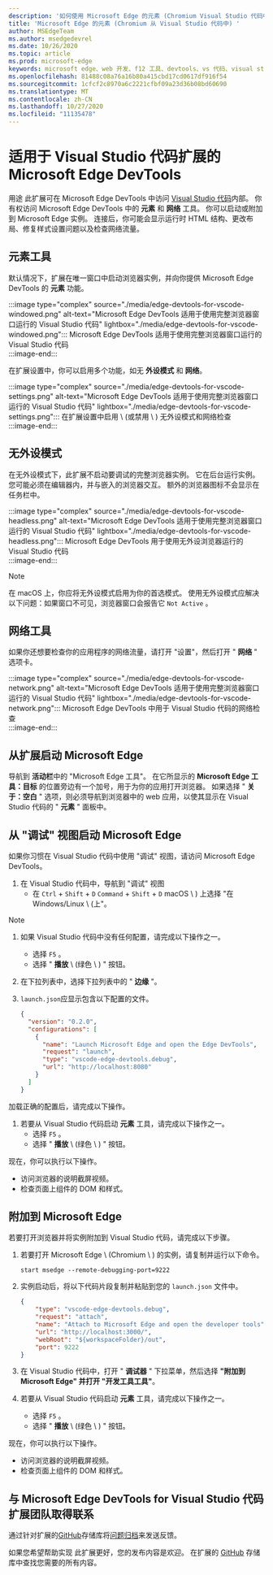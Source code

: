 ```yaml
---
description: '如何使用 Microsoft Edge 的元素 (Chromium Visual Studio 代码中的) '
title: 'Microsoft Edge 的元素 (Chromium 从 Visual Studio 代码中) '
author: MSEdgeTeam
ms.author: msedgedevrel
ms.date: 10/26/2020
ms.topic: article
ms.prod: microsoft-edge
keywords: microsoft edge、web 开发、f12 工具、devtools、vs 代码、visual studio 代码、元素
ms.openlocfilehash: 81488c08a76a16b80a415cbd17cd0617df916f54
ms.sourcegitcommit: 1cfcf2c8970a6c2221cfbf09a23d36b08bd60690
ms.translationtype: MT
ms.contentlocale: zh-CN
ms.lasthandoff: 10/27/2020
ms.locfileid: "11135478"
---
```

# 适用于 Visual Studio 代码扩展的 Microsoft Edge DevTools  

用途 <!--the [Microsoft Edge DevTools for Visual Studio Code][VisualstudioMarketplaceElementsMicrosoftEdgeChromium] -->此扩展可在 Microsoft Edge DevTools 中访问 [Visual Studio 代码][VisualstudioCode]内部。  你有权访问 Microsoft Edge DevTools 中的 **元素** 和 **网络** 工具。  你可以启动或附加到 Microsoft Edge 实例。  连接后，你可能会显示运行时 HTML 结构、更改布局、修复样式设置问题以及检查网络流量。  

## 元素工具  

默认情况下，扩展在唯一窗口中启动浏览器实例，并向你提供 Microsoft Edge DevTools 的 **元素** 功能。  

:::image type="complex" source="./media/edge-devtools-for-vscode-windowed.png" alt-text="Microsoft Edge DevTools 适用于使用完整浏览器窗口运行的 Visual Studio 代码" lightbox="./media/edge-devtools-for-vscode-windowed.png":::
   Microsoft Edge DevTools 适用于使用完整浏览器窗口运行的 Visual Studio 代码  
:::image-end:::  

在扩展设置中，你可以启用多个功能，如无 **外设模式** 和 **网络**。  

:::image type="complex" source="./media/edge-devtools-for-vscode-settings.png" alt-text="Microsoft Edge DevTools 适用于使用完整浏览器窗口运行的 Visual Studio 代码" lightbox="./media/edge-devtools-for-vscode-settings.png":::
   在扩展设置中启用 \ (或禁用 \ ) 无外设模式和网络检查  
:::image-end:::  

## 无外设模式  

在无外设模式下，此扩展不启动要调试的完整浏览器实例。  它在后台运行实例。  您可能必须在编辑器内，并与嵌入的浏览器交互。  额外的浏览器图标不会显示在任务栏中。  

:::image type="complex" source="./media/edge-devtools-for-vscode-headless.png" alt-text="Microsoft Edge DevTools 适用于使用完整浏览器窗口运行的 Visual Studio 代码" lightbox="./media/edge-devtools-for-vscode-headless.png":::
   Microsoft Edge DevTools 用于使用无外设浏览器运行的 Visual Studio 代码  
:::image-end:::  

> [!NOTE]
> 在 macOS 上，你应将无外设模式启用为你的首选模式。  使用无外设模式应解决以下问题：如果窗口不可见，浏览器窗口会报告它 `Not Active` 。  

## 网络工具  

如果你还想要检查你的应用程序的网络流量，请打开 "设置"，然后打开 " **网络** " 选项卡。  

:::image type="complex" source="./media/edge-devtools-for-vscode-network.png" alt-text="Microsoft Edge DevTools 适用于使用完整浏览器窗口运行的 Visual Studio 代码" lightbox="./media/edge-devtools-for-vscode-network.png":::
    Microsoft Edge DevTools 中用于 Visual Studio 代码的网络检查  
:::image-end:::  

## 从扩展启动 Microsoft Edge  

导航到 **活动栏**中的 "Microsoft Edge 工具"。  在它所显示的 **Microsoft Edge 工具：目标** 的位置旁边有一个加号，用于为你的应用打开浏览器。  如果选择 " **关于：空白** " 选项，则必须导航到浏览器中的 web 应用，以使其显示在 Visual Studio 代码的 " **元素** " 面板中。  

## 从 "调试" 视图启动 Microsoft Edge  

如果你习惯在 Visual Studio 代码中使用 "调试" 视图，请访问 Microsoft Edge DevTools。  

1.  在 Visual Studio 代码中，导航到 "调试" 视图 
    *   在 `Ctrl` + `Shift` + `D` `Command` + `Shift` + `D` macOS \ ) 上选择 "在 Windows/Linux \ (上"。  

<!--TODO:  Is this section intended to be optional  -->  
> [!NOTE]
> 1.  如果 Visual Studio 代码中没有任何配置，请完成以下操作之一。  
>     *   选择 `F5` 。  
>     *   选择 " **播放** \ (绿色 \ ) " 按钮。  
> 1.  在下拉列表中，选择下拉列表中的 " **边缘** "。  
> 1.  `launch.json`应显示包含以下配置的文件。  
>     
>     ```json
>     {
>       "version": "0.2.0",
>       "configurations": [
>         {
>           "name": "Launch Microsoft Edge and open the Edge DevTools",
>           "request": "launch",
>           "type": "vscode-edge-devtools.debug",
>           "url": "http://localhost:8080"
>         }
>       ]
>     }
>     ```  
>     
> 加载正确的配置后，请完成以下操作。  

1.  若要从 Visual Studio 代码启动 **元素** 工具，请完成以下操作之一。 
    *   选择 `F5` 。  
    *   选择 " **播放** \ (绿色 \ ) " 按钮。  
         
现在，你可以执行以下操作。  

*   访问浏览器的说明截屏视频。  
*   检查页面上组件的 DOM 和样式。  

## 附加到 Microsoft Edge  

若要打开浏览器并将实例附加到 Visual Studio 代码，请完成以下步骤。 

1.  若要打开 Microsoft Edge \ (Chromium \ ) 的实例，请复制并运行以下命令。  
    
    ```shell
    start msedge --remote-debugging-port=9222
    ```  
    
1.  实例启动后，将以下代码片段复制并粘贴到您的 `launch.json` 文件中。  
    
    ```json
    {
        "type": "vscode-edge-devtools.debug",
        "request": "attach",
        "name": "Attach to Microsoft Edge and open the developer tools",
        "url": "http://localhost:3000/",
        "webRoot": "${workspaceFolder}/out",
        "port": 9222
    }
    ```  
    
1.  在 Visual Studio 代码中，打开 " **调试器** " 下拉菜单，然后选择 **"附加到 Microsoft Edge" 并打开 "开发工具工具"**。  
1.  若要从 Visual Studio 代码启动 **元素** 工具，请完成以下操作之一。 
    *   选择 `F5` 。  
    *   选择 " **播放** \ (绿色 \ ) " 按钮。  
         
现在，你可以执行以下操作。  

*   访问浏览器的说明截屏视频。  
*   检查页面上组件的 DOM 和样式。  
    
## 与 Microsoft Edge DevTools for Visual Studio 代码扩展团队取得联系  

通过针对扩展的[GitHub][GithubMicrosoftVscodeEdgeDevtools]存储库将[问题归档][GithubMicrosoftVscodeEdgeDevtoolsNewIssue]来发送反馈。  

如果您希望帮助实现 <!--the Microsoft Edge DevTools for Visual Studio Code -->此扩展更好，您的发布内容是欢迎。  在扩展的 [GitHub][GithubMicrosoftVscodeEdgeDevtools] 存储库中查找您需要的所有内容。  

<!--links -->  

[VisualstudioCode]: https://code.visualstudio.com "Visual Studio 代码"  
[VisualStudioCodeDocs]: https://code.visualstudio.com/Docs "文档 |Visual Studio 代码"   

[GithubMicrosoftVscodeEdgeDevtools]: https://github.com/Microsoft/vscode-edge-devtools "microsoft/vscode-edge-devtools |GitHub"  
[GithubMicrosoftVscodeEdgeDevtoolsNewIssue]: https://github.com/Microsoft/vscode-edge-devtools/issues/new "新问题-microsoft/vscode-devtools |GitHub"

[VisualstudioMarketplaceElementsMicrosoftEdgeChromium]: https://marketplace.visualstudio.com/items?itemName=ms-edgedevtools.vscode-edge-devtools "适用于 VS 代码的 Microsoft Edge 工具"  
